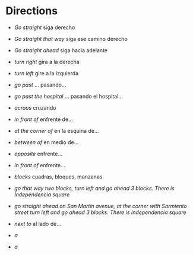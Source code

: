 # Directions

- _Go straight_ siga derecho
- _Go straight that way_ siga ese camino derecho
- _Go straight ahead_ siga hacia adelante


- _turn right_ gira a la derecha
- _turn left_ gire a la izquierda

- _go past_ ... pasando...
- _go past the hospital_ ... pasando el hospital...

- _acroos_ cruzando
- _in front of_ enfrente de...
- _at the corner of_ en la esquina de... 
- _between of_ en medio de...
- _opposite_ enfrente...
- _in front of_ enfrente...

- _blocks_ cuadras, bloques, manzanas
- _go that way two blocks, turn left and go ahead 3 blocks. There is Independencia square_
- _go straight ahead on San Martín avenue, at the corner with Sarmiento street turn left and go ahead 3 blocks. There is Independencia square_
- _next to_ al lado de...
- _a_
- _a_
